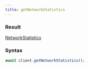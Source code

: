 ```yaml
---
title: getNetworkStatistics
---
```


### Result 

<div class="font-mono"><a href="/gh/types/networkstatistics"  >NetworkStatistics</a></div>

### Syntax

```ts
await client.getNetworkStatistics();
```



